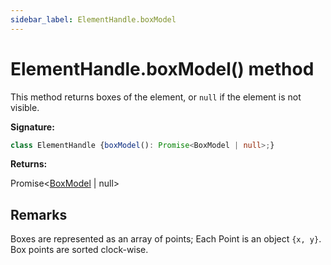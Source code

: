```yaml
---
sidebar_label: ElementHandle.boxModel
---
```

# ElementHandle.boxModel() method

This method returns boxes of the element, or `null` if the element is not visible.

**Signature:**

```typescript
class ElementHandle {boxModel(): Promise<BoxModel | null>;}
```
**Returns:**

Promise&lt;[BoxModel](./puppeteer.boxmodel.md) \| null&gt;

## Remarks

Boxes are represented as an array of points; Each Point is an object `{x, y}`. Box points are sorted clock-wise.

